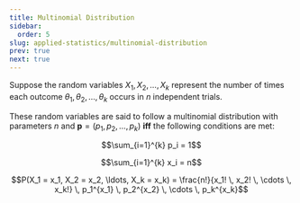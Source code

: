 ```yaml
---
title: Multinomial Distribution
sidebar:
  order: 5
slug: applied-statistics/multinomial-distribution
prev: true
next: true
---
```


Suppose the random variables $X_1, X_2, \ldots, X_k$ represent the number of times each outcome $\theta_1, \theta_2, \ldots, \theta_k$ occurs in $n$ independent trials.

These random variables are said to follow a multinomial distribution with parameters $n$ and $\mathbf{p} = (p_1, p_2, \ldots, p_k)$ **iff** the following conditions are met:
```math
\sum_{i=1}^{k} p_i = 1
```

```math
\sum_{i=1}^{k} x_i = n
```

```math
P(X_1 = x_1, X_2 = x_2, \ldots, X_k = x_k) = \frac{n!}{x_1! \, x_2! \, \cdots \, x_k!} \, p_1^{x_1} \, p_2^{x_2} \, \cdots \, p_k^{x_k}
```
